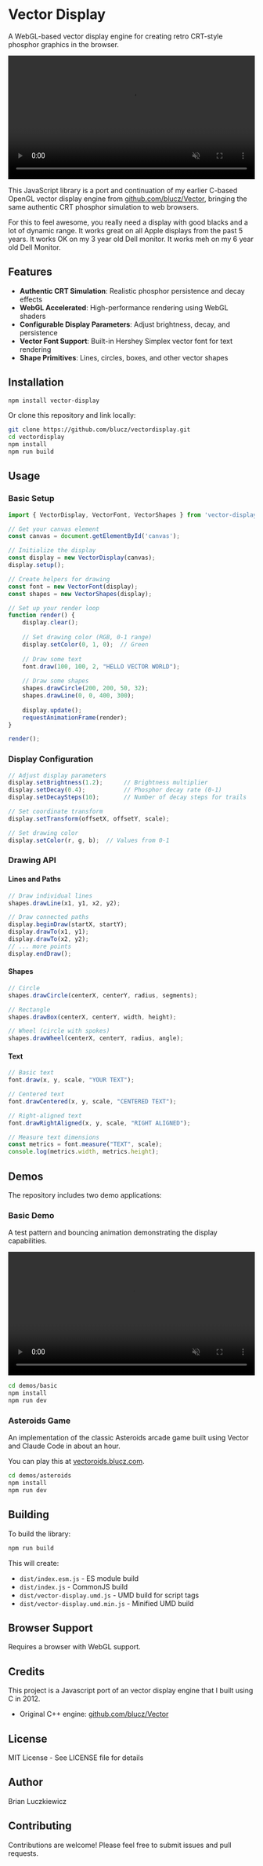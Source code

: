 # Vector Display

A WebGL-based vector display engine for creating retro CRT-style phosphor graphics in the browser.

<video src="https://github.com/blucz/vectordisplay/blob/main/videos/asteroids.mp4?raw=1"
       width="100%" autoplay loop muted playsinline></video>
       
This JavaScript library is a port and continuation of my earlier C-based OpenGL vector display engine from [github.com/blucz/Vector](https://github.com/blucz/Vector), bringing the same authentic CRT phosphor simulation to web browsers.

For this to feel awesome, you really need a display with good blacks and a lot of dynamic range. It works great on all Apple displays from the past 5 years. It works OK on my 3 year old Dell monitor. It works meh on my 6 year old Dell Monitor. 

## Features

- **Authentic CRT Simulation**: Realistic phosphor persistence and decay effects
- **WebGL Accelerated**: High-performance rendering using WebGL shaders
- **Configurable Display Parameters**: Adjust brightness, decay, and persistence
- **Vector Font Support**: Built-in Hershey Simplex vector font for text rendering
- **Shape Primitives**: Lines, circles, boxes, and other vector shapes

## Installation

```bash
npm install vector-display
```

Or clone this repository and link locally:

```bash
git clone https://github.com/blucz/vectordisplay.git
cd vectordisplay
npm install
npm run build
```

## Usage

### Basic Setup

```javascript
import { VectorDisplay, VectorFont, VectorShapes } from 'vector-display';

// Get your canvas element
const canvas = document.getElementById('canvas');

// Initialize the display
const display = new VectorDisplay(canvas);
display.setup();

// Create helpers for drawing
const font = new VectorFont(display);
const shapes = new VectorShapes(display);

// Set up your render loop
function render() {
    display.clear();
    
    // Set drawing color (RGB, 0-1 range)
    display.setColor(0, 1, 0);  // Green
    
    // Draw some text
    font.draw(100, 100, 2, "HELLO VECTOR WORLD");
    
    // Draw some shapes
    shapes.drawCircle(200, 200, 50, 32);
    shapes.drawLine(0, 0, 400, 300);
    
    display.update();
    requestAnimationFrame(render);
}

render();
```

### Display Configuration

```javascript
// Adjust display parameters
display.setBrightness(1.2);      // Brightness multiplier
display.setDecay(0.4);           // Phosphor decay rate (0-1)
display.setDecaySteps(10);       // Number of decay steps for trails

// Set coordinate transform
display.setTransform(offsetX, offsetY, scale);

// Set drawing color
display.setColor(r, g, b);  // Values from 0-1
```

### Drawing API

#### Lines and Paths
```javascript
// Draw individual lines
shapes.drawLine(x1, y1, x2, y2);

// Draw connected paths
display.beginDraw(startX, startY);
display.drawTo(x1, y1);
display.drawTo(x2, y2);
// ... more points
display.endDraw();
```

#### Shapes
```javascript
// Circle
shapes.drawCircle(centerX, centerY, radius, segments);

// Rectangle
shapes.drawBox(centerX, centerY, width, height);

// Wheel (circle with spokes)
shapes.drawWheel(centerX, centerY, radius, angle);
```

#### Text
```javascript
// Basic text
font.draw(x, y, scale, "YOUR TEXT");

// Centered text
font.drawCentered(x, y, scale, "CENTERED TEXT");

// Right-aligned text
font.drawRightAligned(x, y, scale, "RIGHT ALIGNED");

// Measure text dimensions
const metrics = font.measure("TEXT", scale);
console.log(metrics.width, metrics.height);
```

## Demos

The repository includes two demo applications:

### Basic Demo

A test pattern and bouncing animation demonstrating the display capabilities.

<video src="videos/basic.mov" width="100%" autoplay loop muted></video>

```bash
cd demos/basic
npm install
npm run dev
```

### Asteroids Game

An implementation of the classic Asteroids arcade game built using Vector and Claude Code in about an hour. 

You can play this at [vectoroids.blucz.com](https://vectoroids.blucz.com).

```bash
cd demos/asteroids
npm install
npm run dev
```

## Building

To build the library:

```bash
npm run build
```

This will create:
- `dist/index.esm.js` - ES module build
- `dist/index.js` - CommonJS build
- `dist/vector-display.umd.js` - UMD build for script tags
- `dist/vector-display.umd.min.js` - Minified UMD build

## Browser Support

Requires a browser with WebGL support.

## Credits

This project is a Javascript port of an vector display engine that I built using C in 2012.

- Original C++ engine: [github.com/blucz/Vector](https://github.com/blucz/Vector)

## License

MIT License - See LICENSE file for details

## Author

Brian Luczkiewicz

## Contributing

Contributions are welcome! Please feel free to submit issues and pull requests.
